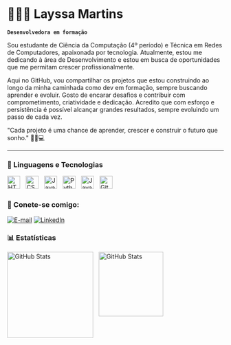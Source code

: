 # 👩🏾‍💻 Layssa Martins

**`Desenvolvedora em formação`**

Sou estudante de Ciência da Computação (4º período) e Técnica em Redes de Computadores, apaixonada por tecnologia.
Atualmente, estou me dedicando à área de Desenvolvimento  e estou em busca de oportunidades que me permitam crescer profissionalmente.

Aqui no GitHub, vou compartilhar os projetos que estou construindo ao longo da minha caminhada como dev em formação, sempre buscando aprender e evoluir.
Gosto de encarar desafios e contribuir com comprometimento, criatividade e dedicação.
Acredito que com esforço e persistência é possível alcançar grandes resultados, sempre evoluindo um passo de cada vez.

"Cada projeto é uma chance de aprender, crescer e construir o futuro que sonho." 🚀💡💻


---

### 🤖 Linguagens e Tecnologias

<img 
    align="left" 
    alt="HTML"
    title="HTML" 
    width="30px" 
    style="padding-right: 10px;" 
    src="https://cdn.jsdelivr.net/gh/devicons/devicon@latest/icons/html5/html5-original.svg" 
/>
<img 
    align="left" 
    alt="CSS" 
    title="CSS"
    width="30px" 
    style="padding-right: 10px;" 
    src="https://cdn.jsdelivr.net/gh/devicons/devicon@latest/icons/css3/css3-original.svg" 
/>
<img 
    align="left" 
    alt="JavaScript" 
    title="JavaScript"
    width="30px" 
    style="padding-right: 10px;" 
    src="https://cdn.jsdelivr.net/gh/devicons/devicon@latest/icons/javascript/javascript-original.svg" 
/>


<img 
    align="left" 
    alt="Python" 
    title="Python"
    width="30px" 
    style="padding-right: 10px;" 
    src="https://cdn.jsdelivr.net/gh/devicons/devicon@latest/icons/python/python-original.svg" 
/>

<img 
    align="left" 
    alt="Java" 
    title="Java"
    width="30px" 
    style="padding-right: 10px;" 
    src="https://upload.wikimedia.org/wikipedia/en/3/30/Java_programming_language_logo.svg" 
/>

<img 
    align="left" 
    alt="Git" 
    title="Git"
    width="30px" 
    style="padding-right: 10px;" 
    src="https://cdn.jsdelivr.net/gh/devicons/devicon@latest/icons/git/git-original.svg" 
/>

<br/>
<br/>


### 📱 Conete-se comigo:

[![E-mail](https://img.shields.io/badge/-Email-000?style=for-the-badge&logo=microsoft-outlook&logoColor=FF00F6&color:FFF)](https://mail.google.com/mail/?view=cm&to=layssamartins12@gmail.com)
[![LinkedIn](https://img.shields.io/badge/-LinkedIn-000?style=for-the-badge&logo=linkedin&logoColor=FF00F6&color:FFF)](https://www.linkedin.com/in/layssa-evellyn-22a872345/)



### 📊 Estatísticas

<p>
  <img 
    align="left" 
    alt="GitHub Stats" 
    height="200" 
    style="padding-right: 10px;" 
    src="https://github-readme-stats.vercel.app/api?username=LayssaMartins&theme=tokyonight&locale=pt-br" 
  />

<img 
    align="left" 
    alt="GitHub Stats" 
    height="150" 
    style="padding-right: 10px;" 
    src="https://github-readme-stats.vercel.app/api/top-langs/?username=LayssaMartins&layout=compact&custom_title=Tecnologias&langs_count=9&theme=tokyonight&locale=pt-br" 
  />
</p>


